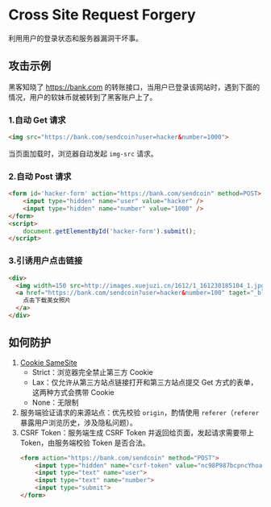 # Cross Site Request Forgery

利用用户的登录状态和服务器漏洞干坏事。

## 攻击示例

黑客知晓了 <https://bank.com> 的转账接口，当用户已登录该网站时，遇到下面的情况，用户的软妹币就被转到了黑客账户上了。

### 1.自动 Get 请求

```html
<img src="https://bank.com/sendcoin?user=hacker&number=1000">
```

当页面加载时，浏览器自动发起 `img-src` 请求。

### 2.自动 Post 请求

```html
<form id='hacker-form' action="https://bank.com/sendcoin" method=POST>
    <input type="hidden" name="user" value="hacker" />
    <input type="hidden" name="number" value="1000" />
</form>
<script>
    document.getElementById('hacker-form').submit();
</script>
```

### 3.引诱用户点击链接

```html
<div>
  <img width=150 src=http://images.xuejuzi.cn/1612/1_161230185104_1.jpg> </img> </div> <div>
  <a href="https://bank.com/sendcoin?user=hacker&number=100" taget="_blank">
    点击下载美女照片
  </a>
</div>
```

## 如何防护

1. [Cookie SameSite](https://web.dev/samesite-cookies-explained/)
    - Strict：浏览器完全禁止第三方 Cookie
    - Lax：仅允许从第三方站点链接打开和第三方站点提交 Get 方式的表单，这两种方式会携带 Cookie
    - None：无限制
2. 服务端验证请求的来源站点：优先校验 `origin`，酌情使用 `referer`（`referer` 暴露用户浏览历史，涉及隐私问题）。
3. CSRF Token：服务端生成 CSRF Token 并返回给页面，发起请求需要带上 Token，由服务端校验 Token 是否合法。
    ```html
    <form action="https://bank.com/sendcoin" method="POST">
        <input type="hidden" name="csrf-token" value="nc98P987bcpncYhoadjoiydc9ajDlcn">
        <input type="text" name="user">
        <input type="text" name="number">
        <input type="submit">
    </form>
    ```
